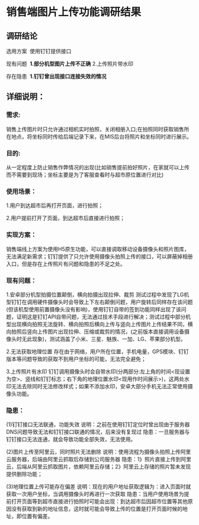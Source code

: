# 销售端图片上传功能调研结果

## 调研结论

选用方案  使用钉钉提供接口

现有问题  **1.部分机型图片上传不正确** 2.上传照片带水印

存在隐患  **1.钉钉曾出现接口连接失效的情况**


## 详细说明：

### 需求:

销售上传图片时只允许通过相机实时拍照，关闭相册入口;在拍照同时获取销售所在地点，将坐标同时传给后端记录下来，在MIS后台将照片和坐标同时进行展示。

### 目的:

从一定程度上防止销售作弊情况的出现(比如销售提前拍好照片，在家就可以上传而不需要到现场；坐标主要是为了客服查看时与超市原位置进行对比)

### 使用场景：

1.用户到达超市后再打开页面，进行拍照；

2.用户提前打开了页面，到达超市后直接进行拍照；

### 实现方案：

销售端线上方案为使用H5原生功能，可以直接调取移动设备摄像头和照片图库，无法满足新需求；钉钉提供了只允许使用摄像头拍照上传的接口，可以屏蔽掉相册入口，但是存在上传照片有问题和隐患的不足之处。

### 现有问题：

1.安卓部分机型拍摄位置颠倒，横向拍摄出现拉伸、裁剪
测试过程中发现了LG机型钉钉在调用硬件摄像头时会导致上下左右颠倒问题，用户旋转后同样存在该问题(但该机型使用前置摄像头没有影响)，使用钉钉自带的签到功能同样出现了该问题，证明这是钉钉API自带问题，无法通过技术手段进行解决；测试过程中部分机型出现横向拍照无法旋转、横向拍照后横向上传与竖向上传图片上传结果不同，横向拍照后竖向上传图片出现拉伸、压缩或裁剪的情况，(之前版本直接调用设备摄像头时无此现象)，测试涵盖了小米、三星、魅族、一加、LG、苹果部分机型。

2.无法获取地理位置
存在由于网络，用户所在位置，手机电量，GPS模块、钉钉版本等问题导致的获取不到用户坐标的可能，无法完全避免；

3.上传照片有水印
钉钉调用摄像头时会自带水印(分两部分:左上角的时间<现设置为空>、竖线和钉钉标志；右下角的地理位置水印<现用作时间展示>)，这两处水印无法去除同时无法修改样式；如果不添加水印，安卓大部分手机无法正常使用摄像头功能。

### 隐患：

(1)钉钉接口无法联通，功能失效
说明：之前在使用钉钉定位时曾出现由于服务器DNS问题导致无法和钉钉接口联通的情况，后来没有复现过
隐患：一旦服务器与钉钉接口无法连通，就会导致功能全部失效，无法使用。

(2)图片上传至阿里云，同时照片无法删除
说明：使用流程为摄像头拍照上传阿里云服务器，后端由阿里云抓取后存储到公司服务器
隐患：1》照片直接上传到阿里云，后端从阿里云抓取图片，依赖阿里云存储；2》阿里云上存储的照片暂未发现提供删除功能；

(3)地理位置上传可能存在偏差
说明：现在的用户地址获取逻辑为：进入页面时就获取一次用户坐标，当调用摄像头时再进行一次获取
隐患：当用户使用场景为提前打开页面等到超市直接进行拍照时可能会出现：到达超市后因超市位置等其他原因没有获取到新的地址信息，这时就可能会导致上传的位置是打开页面时候的地址，即位置有偏差。
